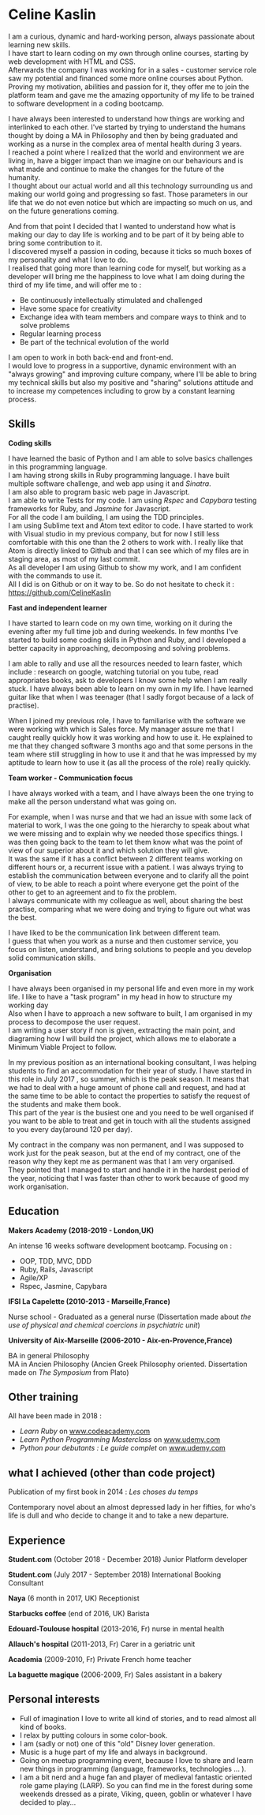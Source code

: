 # Celine Kaslin #

I am a curious, dynamic and hard-working person, always passionate about learning new skills.<br/>
I have start to learn coding on my own through online courses, starting by web development with HTML and CSS.<br/>
Afterwards the company I was working for in a sales - customer service role saw my potential and financed some more online courses about Python. Proving my motivation, abilities and passion for it, they offer me to join the platform team and gave me the amazing opportunity of my life to be trained to software development in a coding bootcamp.

I have always been interested to understand how things are working and interlinked to each other. I've started by trying to understand the humans thought by doing a MA in Philosophy and then by being graduated and working as a nurse in the complex area of mental health during 3 years.<br/>
I reached a point where I realized that the world and environment we are living in, have a bigger impact than we imagine on our behaviours and is what made and continue to make the changes for the future of the humanity.<br/>
I thought about our actual world and all this technology surrounding us and making our world going and progressing so fast. Those parameters in our life that we do not even notice but which are impacting so much on us, and on the future generations coming.<br/>

And from that point I decided that I wanted to understand how what is making our day to day life is working and to be part of it by being able to bring some contribution to it.<br/>
I discovered myself a passion in coding, because it ticks so much boxes of my personality and what I love to do.<br/>
I realised that going more than learning code for myself, but working as a developer will bring me the happiness to love what I am doing during the third of my life time, and will offer me to :

- Be continuously intellectually stimulated and challenged
- Have some space for creativity
- Exchange idea with team members and compare ways to think and to solve problems
- Regular learning process
- Be part of the technical evolution of the world

I am open to work in both back-end and front-end.<br/>
I would love to progress in a supportive, dynamic environment with an "always growing" and improving culture company, where I'll be able to bring my technical skills but also my positive and "sharing" solutions attitude and to increase my competences including to grow by a constant learning process.<br/>

## Skills ##

**Coding skills**

I have learned the basic of Python and I am able to solve basics challenges in this programming language.<br/>
I am having strong skills in Ruby programming language. I have built multiple software challenge, and web app using it and *Sinatra*.<br/>
I am also able to program basic web page in Javascript.<br/>
I am able to write Tests for my code. I am using *Rspec* and *Capybara* testing frameworks for Ruby, and *Jasmine* for Javascript.<br/>
For all the code I am building, I am using the TDD principles.<br/>
I am using Sublime text and Atom text editor to code. I have started to work with Visual studio in my previous company, but for now I still less comfortable with this one than the 2 others to work with. I really like that Atom is directly linked to Github and that I can see which of my files are in staging area, as most of my last commit.<br/>
As all developer I am using Github to show my work, and I am confident with the commands to use it.<br/>
All I did is on Github or on it way to be. So do not hesitate to check it : https://github.com/CelineKaslin


**Fast and independent learner**

I have started to learn code on my own time, working on it during the evening after my full time job and during weekends. In few months I've started to build some coding skills in Python and Ruby, and I developed a better capacity in approaching, decomposing and solving problems.

I am able to rally and use all the resources needed to learn faster, which include : research on google, watching tutorial on you tube, read appropriates books, ask to developers I know some help when I am really stuck.
I have always been able to learn on my own in my life. I have learned guitar like that when I was teenager (that I sadly forgot because of a lack of practise).

When I joined my previous role, I have to familiarise with the software we were working with which is Sales force. My manager assure me that I caught really quickly how it was working and how to use it. He explained to me that they changed software 3 months ago and that some persons in the team where still struggling in how to use it and that he was impressed by my aptitude to learn how to use it (as all the process of the role) really quickly.


**Team worker - Communication focus**

I have always worked with a team, and I have always been the one trying to make all the person understand what was going on.

For example, when I was nurse and that we had an issue with some lack of material to work, I was the one going to the hierarchy to speak about what we were missing and to explain why we needed those specifics things. I was then going back to the team to let them know what was the point of view of our superior about it and which solution they will give.<br/>
It was the same if it has a conflict between 2 different teams working on different hours or, a recurrent issue with a patient. I was always trying to establish the communication between everyone and to clarify all the point of view, to be able to reach a point where everyone get the point of the other to get to an agreement and to fix the problem.<br/>
I always communicate with my colleague as well, about sharing the best practise, comparing what we were doing and trying to figure out what was the best.

I have liked to be the communication link between different team.<br/>
I guess that when you work as a nurse and then customer service, you focus on listen, understand, and bring solutions to people and you develop solid communication skills.

**Organisation**

I have always been organised in my personal life and even more in my work life. I like to have a "task program" in my head in how to structure my working day<br/>
Also when I have to approach a new software to built, I am organised in my process to decompose the user request.<br/>
I am writing a user story if non is given, extracting the main point, and diagraming how I will build the project, which allows me to elaborate a Minimum Viable Project to follow.

In my previous position as an international booking consultant, I was helping students to find an accommodation for their year of study. I have started in this role in July 2017 , so summer, which is the peak season. It means that we had to deal with a huge amount of phone call and request, and had at the same time to be able to contact the properties to satisfy the request of the students and make them book.<br/>
This part of the year is the busiest one and you need to be well organised if you want to be able to treat and get in touch with all the students assigned to you every day(around 120 per day).

My contract in the company was non permanent, and I was supposed to work just for the peak season, but at the end of my contract, one of the reason why they kept me as permanent was that I am very organised.<br/>
They pointed that I managed to start and handle it in the hardest period of the year, noticing that I was faster than other to work because of good my work organisation.


## Education ##

**Makers Academy (2018-2019 - London,UK)**

An intense 16 weeks software development bootcamp. Focusing on :

- OOP, TDD, MVC, DDD
- Ruby, Rails, Javascript
- Agile/XP
- Rspec, Jasmine, Capybara

**IFSI La Capelette (2010-2013 - Marseille,France)**

Nurse school - Graduated as a general nurse (Dissertation made about *the use of physical and chemical coercions in psychiatric unit*)

**University of Aix-Marseille (2006-2010 - Aix-en-Provence,France)**

BA in general Philosophy<br/>
MA in Ancien Philosophy (Ancien Greek Philosophy oriented. Dissertation made on *The Symposium* from Plato)

## Other training ##

All have been made in 2018 :

- *Learn Ruby* on www.codeacademy.com
- *Learn Python Programming Masterclass* on www.udemy.com
- *Python pour debutants : Le guide complet* on www.udemy.com

## what I achieved (other than code project) ##

Publication of my first book in 2014 : *Les choses du temps*

Contemporary novel about an almost depressed lady in her fifties, for who's life is dull and who decide to change it and to take a new departure.

## Experience ##

**Student.com** (October 2018 - December 2018) Junior Platform developer

**Student.com** (July 2017 - September 2018) International Booking Consultant

**Naya** (6 month in 2017, UK) Receptionist

**Starbucks coffee** (end of 2016, UK) Barista

**Edouard-Toulouse hospital** (2013-2016, Fr) nurse in mental health

**Allauch's hospital** (2011-2013, Fr) Carer in a geriatric unit

**Acadomia** (2009-2010, Fr) Private French home teacher

**La baguette magique** (2006-2009, Fr) Sales assistant in a bakery

## Personal interests ##

- Full of imagination I love to write all kind of stories, and to read almost all kind of books.
- I relax by putting colours in some color-book.
- I am (sadly or not) one of this "old" Disney lover generation.
- Music is a huge part of my life and always in background.
- Going on meetup programming event, because I love to share and learn new things in programming (language, frameworks, technologies ... ).
- I am a bit nerd and a huge fan and player of medieval fantastic oriented role game playing (LARP). So you can find me in the forest during some weekends dressed as a pirate, Viking, queen, goblin or whatever I have decided to play...
